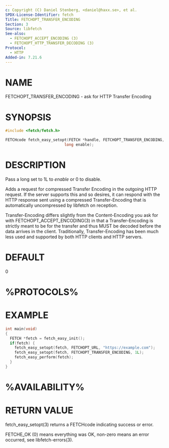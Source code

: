 ```yaml
---
c: Copyright (C) Daniel Stenberg, <daniel@haxx.se>, et al.
SPDX-License-Identifier: fetch
Title: FETCHOPT_TRANSFER_ENCODING
Section: 3
Source: libfetch
See-also:
  - FETCHOPT_ACCEPT_ENCODING (3)
  - FETCHOPT_HTTP_TRANSFER_DECODING (3)
Protocol:
  - HTTP
Added-in: 7.21.6
---
```


# NAME

FETCHOPT_TRANSFER_ENCODING - ask for HTTP Transfer Encoding

# SYNOPSIS

~~~c
#include <fetch/fetch.h>

FETCHcode fetch_easy_setopt(FETCH *handle, FETCHOPT_TRANSFER_ENCODING,
                          long enable);
~~~

# DESCRIPTION

Pass a long set to 1L to *enable* or 0 to disable.

Adds a request for compressed Transfer Encoding in the outgoing HTTP
request. If the server supports this and so desires, it can respond with the
HTTP response sent using a compressed Transfer-Encoding that is automatically
uncompressed by libfetch on reception.

Transfer-Encoding differs slightly from the Content-Encoding you ask for with
FETCHOPT_ACCEPT_ENCODING(3) in that a Transfer-Encoding is strictly meant
to be for the transfer and thus MUST be decoded before the data arrives in the
client. Traditionally, Transfer-Encoding has been much less used and supported
by both HTTP clients and HTTP servers.

# DEFAULT

0

# %PROTOCOLS%

# EXAMPLE

~~~c
int main(void)
{
  FETCH *fetch = fetch_easy_init();
  if(fetch) {
    fetch_easy_setopt(fetch, FETCHOPT_URL, "https://example.com");
    fetch_easy_setopt(fetch, FETCHOPT_TRANSFER_ENCODING, 1L);
    fetch_easy_perform(fetch);
  }
}
~~~

# %AVAILABILITY%

# RETURN VALUE

fetch_easy_setopt(3) returns a FETCHcode indicating success or error.

FETCHE_OK (0) means everything was OK, non-zero means an error occurred, see
libfetch-errors(3).

